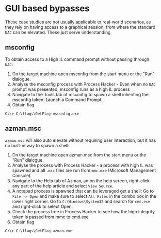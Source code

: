 # GUI based bypasses

These case studies are not usually applicable to real-world scenarios, as they rely on having access to a graphical 
session, from where the standard `UAC` can be elevated. These just serve understanding.

## msconfig

To obtain access to a High IL command prompt without passing through `UAC`:

1. On the target machine open msconfig from the start menu or the "Run" dialogue.
2. Analyse the msconfig process with Process Hacker - Even when no `UAC` prompt was presented, msconfig runs as a high IL process
3. Navigate to the Tools tab of msconfig to spawn a shell inheriting the msconfig token: Launch a Command Prompt.
4. Obtain flag

```text
C:\> C:\flags\GetFlag-msconfig.exe
```

## azman.msc

`azman.msc` will also auto elevate without requiring user interaction, but it has no built-in way to spawn a shell:

1. On the target machine open azman.msc from the start menu or the "Run" dialogue.
2. Analyse the process with Process Hacker - a process with high IL was spawned and all `.msc` files are run from `mmc.exe` (Microsoft Management Console).
3. Navigate to the Help tab of Azman, an on the help screen, right-click any part of the help article and select `View Source`.
4. A notepad process is spawned that can be leveraged get a shell: Go to `File -> Open` and make sure to select `All Files` in the combo box in the lower right corner. Go to `C:\Windows\System32` and search for `cmd.exe` and right-click to select Open.
5. Check the process tree in Process Hacker to see how the high integrity token is passed from mmc to cmd.exe
6. Obtain flag

```text
C:\> C:\flags\GetFlag-azman.exe
```

